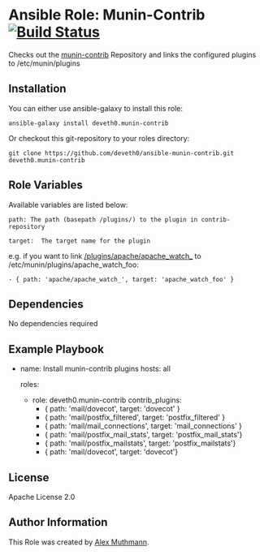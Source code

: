 # Ansible Role: Munin-Contrib [![Build Status](https://travis-ci.org/deveth0/ansible-munin-contrib.svg?branch=master)](https://travis-ci.org/deveth0/ansible-munin-contrib)

Checks out the [munin-contrib](https://github.com/munin-monitoring/contrib) Repository and links the configured plugins to /etc/munin/plugins

## Installation

You can either use ansible-galaxy to install this role:

    ansible-galaxy install deveth0.munin-contrib

Or checkout this git-repository to your roles directory:

    git clone https://github.com/deveth0/ansible-munin-contrib.git deveth0.munin-contrib

## Role Variables

Available variables are listed below:

    path: The path (basepath /plugins/) to the plugin in contrib-repository

    target:  The target name for the plugin
    
e.g. if you want to link [/plugins/apache/apache_watch_](https://github.com/munin-monitoring/contrib/blob/master/plugins/apache/apache_watch_) to /etc/munin/plugins/apache_watch_foo:

    - { path: 'apache/apache_watch_', target: 'apache_watch_foo' }

    

## Dependencies

No dependencies required

## Example Playbook


- name: Install munin-contrib plugins
  hosts: all

  roles:
    - role: deveth0.munin-contrib
      contrib_plugins:
        - { path: 'mail/dovecot', target: 'dovecot' }
        - { path: 'mail/postfix_filtered', target: 'postfix_filtered' }
        - { path: 'mail/mail_connections', target: 'mail_connections' }
        - { path: 'mail/postfix_mail_stats', target: 'postfix_mail_stats'}
        - { path: 'mail/postfix_mailstats', target: 'postfix_mailstats'}
        - { path: 'mail/dovecot', target: 'dovecot'}
       



## License

Apache License 2.0

## Author Information

This Role was created by [Alex Muthmann](http://dev-eth0.de).
